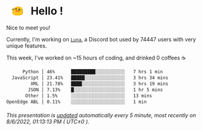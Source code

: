 <h1>   <img src="./spoinky.gif" style="vertical-align:middle;" width="30px">   Hello ! </h1>

Nice to meet you!

Currently, I'm working on <a href='https://github.com/Asgarrrr/Luna'>`Luna`</a>, a Discord bot used by 74447 users with very unique features.

This week, I've worked on ~15 hours of coding, and drinked 0 coffees ☕

```
      Python │ 46%      █████████░░░░░░░░░░░   7 hrs 1 min
  JavaScript │ 23.41%   █████░░░░░░░░░░░░░░░   3 hrs 34 mins
         XML │ 21.78%   ████░░░░░░░░░░░░░░░░   3 hrs 19 mins
        JSON │ 7.13%    █░░░░░░░░░░░░░░░░░░░   1 hr 5 mins
       Other │ 1.5%     ░░░░░░░░░░░░░░░░░░░░   13 mins
OpenEdge ABL │ 0.11%    ░░░░░░░░░░░░░░░░░░░░   1 min
```

###### This presentation is [updated](https://github.com/Asgarrrr) automatically every 5 minute, most recently on 8/6/2022, 01:13:13 PM ( UTC±0 ).